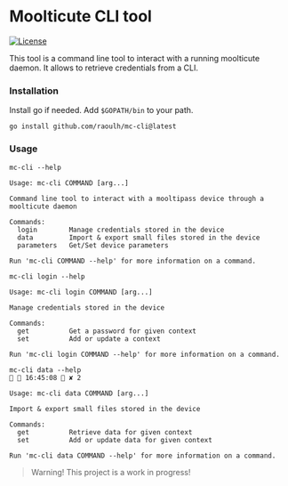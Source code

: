 Moolticute CLI tool
====================

[![License](https://img.shields.io/badge/license-GPLv3%2B-blue.svg)](http://www.gnu.org/licenses/gpl.html)

This tool is a command line tool to interact with a running moolticute daemon. It allows to retrieve credentials from a CLI.

### Installation ###

Install go if needed. Add `$GOPATH/bin` to your path.

```
go install github.com/raoulh/mc-cli@latest
```

### Usage ###

```
mc-cli --help

Usage: mc-cli COMMAND [arg...]

Command line tool to interact with a mooltipass device through a moolticute daemon

Commands:
  login        Manage credentials stored in the device
  data         Import & export small files stored in the device
  parameters   Get/Set device parameters

Run 'mc-cli COMMAND --help' for more information on a command.
```

```
mc-cli login --help

Usage: mc-cli login COMMAND [arg...]

Manage credentials stored in the device

Commands:
  get          Get a password for given context
  set          Add or update a context

Run 'mc-cli login COMMAND --help' for more information on a command.
```

```
mc-cli data --help                                                                                                               16:45:08  ✘ 2

Usage: mc-cli data COMMAND [arg...]

Import & export small files stored in the device

Commands:
  get          Retrieve data for given context
  set          Add or update data for given context

Run 'mc-cli data COMMAND --help' for more information on a command.
```
> Warning! This project is a work in progress!
